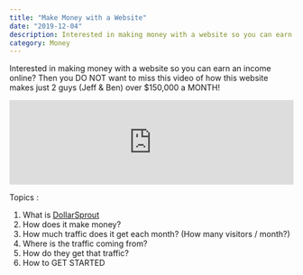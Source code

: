 ```yaml
---
title: "Make Money with a Website"
date: "2019-12-04"
description: Interested in making money with a website so you can earn an income online? 
category: Money
---
```


Interested in making money with a website so you can earn an income online? Then you DO NOT want to miss this video of how this website makes just 2 guys  (Jeff & Ben) over $150,000 a MONTH!

<iframe width="100%" src="https://www.youtube.com/embed/E0y-YL4tmb4" frameborder="0" allowfullscreen></iframe>

Topics :
1. What is [DollarSprout]( https://www.dollarsprout.com/ )  
2. How does it make money?  
3. How much traffic does it get each month? (How many visitors / month?)  
4. Where is the traffic coming from?  
5. How do they get that traffic?  
6. How to GET STARTED  